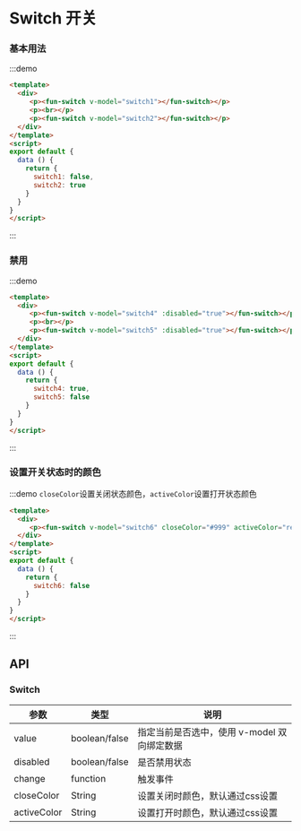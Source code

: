 
<script>
export default {
  data () {
    return {
      switch1: false,
      switch2: true,
      switch3: false,
      switch4: true,
      switch5: false,
      switch6: false,
      switch7: 'b'
    }
  }
}
</script>
# Switch 开关

### 基本用法
:::demo 
```html
<template>
  <div>
     <p><fun-switch v-model="switch1"></fun-switch></p>
     <p><br></p>
     <p><fun-switch v-model="switch2"></fun-switch></p>
  </div>
</template>
<script>
export default {
  data () {
    return {
      switch1: false,
      switch2: true
    }
  }
}
</script>
```
:::
<!-- 
### 自定显示文本
:::demo 
```html
<template>
  <div>
    <fun-switch v-model="switch3">
      <span slot="open">开</span>
      <span slot="close">关</span>
    </sk-switch>
  </div>
</template>
<script>
export default {
  data () {
    return {
      switch3: false
    }
  }
}
</script>
```
::: -->

### 禁用
:::demo 
```html
<template>
  <div>
     <p><fun-switch v-model="switch4" :disabled="true"></fun-switch></p>
     <p><br></p>
     <p><fun-switch v-model="switch5" :disabled="true"></fun-switch></p>
  </div>
</template>
<script>
export default {
  data () {
    return {
      switch4: true,
      switch5: false
    }
  }
}
</script>
```
:::

### 设置开关状态时的颜色
:::demo `closeColor`设置关闭状态颜色，`activeColor`设置打开状态颜色
```html
<template>
  <div>
     <p><fun-switch v-model="switch6" closeColor="#999" activeColor="red"></fun-switch></p>
  </div>
</template>
<script>
export default {
  data () {
    return {
      switch6: false
    }
  }
}
</script>
```
:::

<!-- ### 设置开关状态时的值
:::demo `closeValue`设置关闭状态时的值，`activeValue`设置打开状态的值
```html
<template>
  <div>
     <p>{{switch7}}</p>
     <p><fun-switch v-model="switch7" closeValue="a" activeValue="b"></sk-switch></p>
  </div>
</template>
<script>
export default {
  data () {
    return {
      switch67: 'b'
    }
  }
}
</script>
```
::: -->

## API
### Switch
|参数|类型|说明|
|-|-|-|
|value          | boolean/false  |指定当前是否选中，使用 v-model 双向绑定数据|
|disabled       | boolean/false  |是否禁用状态|
|change         | function       |触发事件|
|closeColor     | String         |设置关闭时颜色，默认通过css设置|
|activeColor    | String         |设置打开时颜色，默认通过css设置|

<!-- ### Switch Slot
|参数|说明|
|-|-|
|open           | 自定义显示打开时的内容|
|close          | 自定义显示关闭时的内容| -->
